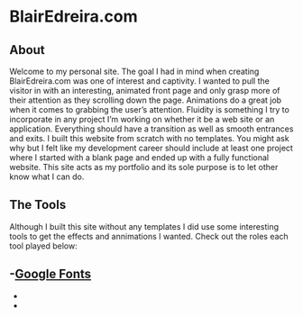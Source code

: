 # BlairEdreira.com

## About
Welcome to my personal site. The goal I had in mind when creating BlairEdreira.com was one of interest and captivity. I wanted to pull the visitor in with an interesting, animated front page and only grasp more of their attention as they scrolling down the page. Animations do a great job when it comes to grabbing the user’s attention. Fluidity is something I try to incorporate in any project I’m working on whether it be a web site or an application. Everything should have a transition as well as smooth entrances and exits. I built this website from scratch with no templates. You might ask why but I felt like my development career should include at least one project where I started with a blank page and ended up with a fully functional website. This site acts as my portfolio and its sole purpose is to let other know what I can do. 

## The Tools

Although I built this site without any templates I did use some interesting tools to get the effects and annimations I wanted. Check out the roles each tool played below:

-[Google Fonts](https://fonts.google.com/)
-
-
-

